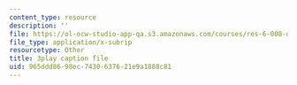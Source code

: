```yaml
---
content_type: resource
description: ''
file: https://ol-ocw-studio-app-qa.s3.amazonaws.com/courses/res-6-008-digital-signal-processing-spring-2011/965ddd8698ec7430637621e9a1888c81_xwRn_lTA6JY.srt
file_type: application/x-subrip
resourcetype: Other
title: 3play caption file
uid: 965ddd86-98ec-7430-6376-21e9a1888c81
---
```

